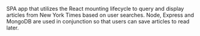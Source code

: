 SPA app that utilizes the React mounting lifecycle to query and display articles from New York Times based on user searches. Node, Express and MongoDB are used in conjunction so that users can save articles to read later.
